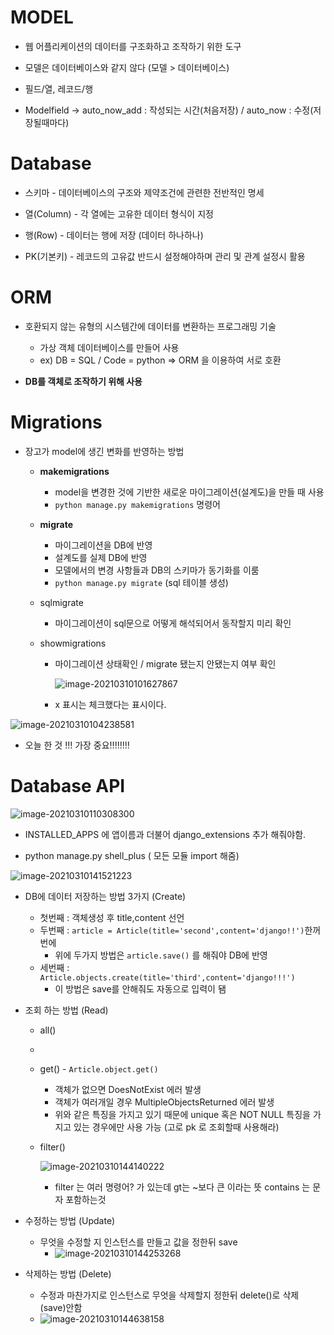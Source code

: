 # MODEL

- 웹 어플리케이션의 데이터를 구조화하고 조작하기 위한 도구
- 모델은 데이터베이스와 같지 않다 (모델 > 데이터베이스)

- 필드/열,  레코드/행
- Modelfield -> auto_now_add : 작성되는 시간(처음저장) / auto_now : 수정(저장될때마다)

# Database

- 스키마 - 데이터베이스의 구조와 제약조건에 관련한 전반적인 명세
- 열(Column) - 각 열에는 고유한 데이터 형식이 지정
- 행(Row) - 데이터는 행에 저장 (데이터 하나하나)

- PK(기본키) - 레코드의 고유값 반드시 설정해야하며 관리 및 관계 설정시 활용

# ORM

- 호환되지 않는 유형의 시스템간에 데이터를 변환하는 프로그래밍 기술
  - 가상 객체 데이터베이스를 만들어 사용
  - ex) DB = SQL / Code = python  => ORM 을 이용하여 서로 호환

- __DB를 객체로 조작하기 위해 사용__

# Migrations

- 장고가 model에 생긴 변화를 반영하는 방법

  - __makemigrations__

    - model을 변경한 것에 기반한 새로운 마이그레이션(설계도)을 만들 때 사용
    - `python manage.py makemigrations` 명령어

  - __migrate__

    - 마이그레이션을 DB에 반영
    - 설계도를 실제 DB에 반영
    - 모델에서의 변경 사항들과 DB의 스키마가 동기화를 이룸
    - `python manage.py migrate` (sql 테이블 생성)

  - sqlmigrate

    - 마이그레이션이 sql문으로 어떻게 해석되어서 동작할지 미리 확인

  - showmigrations

    - 마이그레이션 상태확인 / migrate 됐는지 안됐는지 여부 확인

      ![image-20210310101627867](2021_03_10.assets/image-20210310101627867.png)

    - x 표시는 체크했다는 표시이다.

![image-20210310104238581](2021_03_10.assets/image-20210310104238581.png)

- 오늘 한 것 !!! 가장 중요‼‼‼‼



# Database API

![image-20210310110308300](2021_03_10.assets/image-20210310110308300.png)

- INSTALLED_APPS 에 앱이름과 더불어 django_extensions 추가 해줘야함.

- python manage.py shell_plus ( 모든 모듈 import 해줌)

![image-20210310141521223](2021_03_10.assets/image-20210310141521223.png)

- DB에 데이터 저장하는 방법 3가지 (Create)
  - 첫번째 : 객체생성 후 title,content 선언
  - 두번째 : `article = Article(title='second',content='django!!')`한꺼번에
    - 위에 두가지 방법은 `article.save()` 를 해줘야 DB에 반영
  - 세번째 : `Article.objects.create(title='third',content='django!!!')`
    - 이 방법은 save를 안해줘도 자동으로 입력이 됌

- 조회 하는 방법 (Read)

  - all()
    
  - 
    
  - get() - `Article.object.get()`

    - 객체가 없으면  DoesNotExist 에러 발생
    - 객체가 여러개일 경우 MultipleObjectsReturned 에러 발생
    - 위와 같은 특징을 가지고 있기 때문에 unique 혹은 NOT NULL 특징을 가지고 있는 경우에만 사용 가능 (고로 pk 로 조회할때 사용해라)

  - filter()

    ![image-20210310144140222](2021_03_10.assets/image-20210310144140222.png)

    - filter 는 여러 명령어? 가 있는데 gt는 ~보다 큰 이라는 뜻 contains 는 문자 포함하는것

- 수정하는 방법 (Update)
  - 무엇을 수정할 지 인스턴스를 만들고 값을 정한뒤 save
    - ![image-20210310144253268](2021_03_10.assets/image-20210310144253268.png)

- 삭제하는 방법 (Delete)
  - 수정과 마찬가지로 인스턴스로 무엇을 삭제할지 정한뒤 delete()로 삭제 (save)안함
  - ![image-20210310144638158](2021_03_10.assets/image-20210310144638158.png)